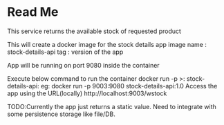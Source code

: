 # Read Me
 This service returns the available stock of requested product
 
This will create a docker image for the stock details app
image name : stock-details-api
tag : version of the app

App will be running on port 9080 inside the container

Execute below command to run the container
    docker run -p <external port>>:<port which app is running inside the conatiner> stock-details-api:<version>
    eg: docker run -p 9003:9080 stock-details-api:1.0
Access the app using the URL(locally)
    http://localhost:9003/wstock

TODO:Currently the app just returns a static value. Need to integrate with some persistence storage like file/DB. 